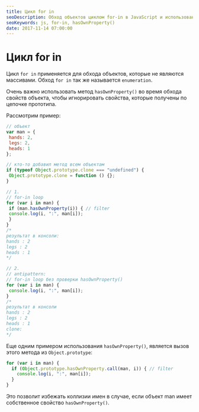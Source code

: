 ```yaml
---
title: Цикл for in
seoDescription: Обход объектов циклом for-in в JavaScript и использование метода hasOwnProperty() для безопасного обхода.
seoKeywords: js, for-in, hasOwnProperty()
date: 2017-11-14 07:00:00
---
```

# Цикл for in

Цикл `for in` применяется для обхода объектов, которые не являются массивами. Обход `for in` так же называется `enumeration`.

Очень важно использовать метод `hasOwnProperty()` во время обхода свойств объекта, чтобы игнорировать свойства, которые получены по цепочке прототипа.

Рассмотрим пример:

```js
// объект
var man = {
 hands: 2,
 legs: 2,
 heads: 1
};

// кто-то добавил метод всем объектам
if (typeof Object.prototype.clone === "undefined") {
 Object.prototype.clone = function () {};
}

// 1.
// for-in loop
for (var i in man) {
 if (man.hasOwnProperty(i)) { // filter
 console.log(i, ":", man[i]);
 }
}
/*
результат в консоли:
hands : 2
legs : 2
heads : 1
*/

// 2.
// antipattern:
// for-in loop без проверки hasOwnProperty()
for (var i in man) {
 console.log(i, ":", man[i]);
}
/*
результат в консоли
hands : 2
legs : 2
heads : 1
clone:
*/
```

Еще одним примером использования `hasOwnProperty()`, является вызов этого метода из `Object.prototype`:

```js
for (var i in man) {
  if (Object.prototype.hasOwnProperty.call(man, i)) { // filter
    console.log(i, ":", man[i]);
  }
}
```

Это позволит избежать коллизии имен в случае, если объект man имеет собственное свойство `hasOwnProperty()`.